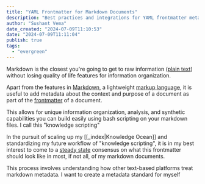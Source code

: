 ```yaml
---
title: "YAML Frontmatter for Markdown Documents"
description: "Best practices and integrations for YAML frontmatter metadata in markdown documents in my knowledge base or elsewhere."
author: "Sushant Vema"
date_created: "2024-07-09T11:10:53"
date: "2024-07-09T11:11:04"
publish: true
tags:
  - "evergreen"
---
```


Markdown is the closest you're going to get to raw information ([plain text](https://en.wikipedia.org/wiki/Plain_text)) without losing quality of life features for information organization.

Apart from the features in [Markdown](https://en.wikipedia.org/wiki/Markdown), a lightweight [markup language](https://en.wikipedia.org/wiki/Markup_language), it is useful to add metadata about the context and purpose of a document as part of the [frontmatter](https://wiki.dendron.so/notes/ffec2853-c0e0-4165-a368-339db12c8e4b/) of a document. 

This allows for unique information organization, analysis, and synthetic capabilities you can build easily using bash scripting on your markdown files. I call this "knowledge scripting" 

In the pursuit of scaling up my [[_index|Knowledge Ocean]] and standardizing my future workflow of "knowledge scripting", it is in my best interest to come to a [steady state](https://en.wikipedia.org/wiki/Steady_state) consensus on what this frontmatter should look like in most, if not all, of my markdown documents. 

This process involves understanding how other text-based platforms treat markdown metadata. I want to create a metadata standard for myself 
